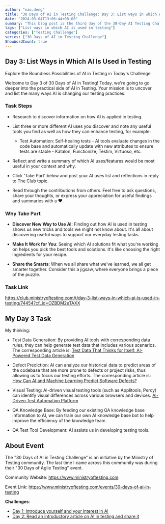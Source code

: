 ```yaml
---
author: "nao.deng"
title: "30 Days of AI in Testing Challenge: Day 3: List ways in which AI is used in testing"
date: "2024-03-04T13:06:44+08:00"
summary: "This blog post is the third day of the 30-Day AI Testing Challenge and focuses on the many ways AI can be used in testing. The post may include an introduction to the various uses of AI in testing, such as automated testing, defect analysis, performance test optimization, and more. Readers will learn how AI can improve the testing process and increase testing efficiency, as well as the potential benefits of applying AI in testing. This series promises to provide a platform for testing professionals to comprehensively understand and discuss the use of AI in testing."
tags: ["List ways in which AI is used in testing"]
categories: ["Testing Challenge"]
series: ["30 Days of AI in Testing Challenge"]
ShowWordCount: true
---
```


## Day 3: List Ways in Which AI Is Used in Testing

Explore the Boundless Possibilities of AI in Testing in Today's Challenge

Welcome to Day 3 of 30 Days of AI in Testing! Today, we're going to go deeper into the practical side of AI in Testing. Your mission is to uncover and list the many ways AI is changing our testing practices.

### Task Steps

- Research to discover information on how AI is applied in testing.

- List three or more different AI uses you discover and note any useful tools you find as well as how they can enhance testing, for example:
   - Test Automation: 
Self-healing tests - AI tools evaluate changes in the code base and automatically update with new attributes to ensure tests are stable - Katalon, Functionize, Testim, Virtuoso, etc.

- Reflect and write a summary of which AI uses/features would be most useful in your context and why.

- Click 'Take Part' below and post your AI uses list and reflections in reply to The Club topic.
- Read through the contributions from others. Feel free to ask questions, share your thoughts, or express your appreciation for useful findings and summaries with a ❤️.

### Why Take Part

- **Discover New Way to Use AI**: Finding out how AI is used in testing shows us new tricks and tools we might not know about. It's all about discovering useful ways to support our everyday testing tasks.

- **Make It Work for You**: Seeing which AI solutions fit what you're working on helps you pick the best tools and solutions. It's like choosing the right ingredients for your recipe.

- **Share the Smarts**: When we all share what we've learned, we all get smarter together. Consider this a jigsaw, where everyone brings a piece of the puzzle.

### Task Link

<https://club.ministryoftesting.com/t/day-3-list-ways-in-which-ai-is-used-in-testing/74454?cf_id=OZBDM2eTAXX>

## My Day 3 Task

My thinking:

- Test Data Generation: By providing AI tools with corresponding data rules, they can help generate test data that includes various scenarios. The corresponding article is: [Test Data That Thinks for Itself: AI-Powered Test Data Generation](https://hackernoon.com/test-data-that-thinks-for-itself-ai-powered-test-data-generation)

- Defect Prediction: AI can analyze our historical data to predict areas of the codebase that are more prone to defects or project risks, thus allowing us to focus our testing efforts. The corresponding article is: [How Can AI and Machine Learning Predict Software Defects?](https://www.linkedin.com/advice/3/how-can-ai-machine-learning-predict-software-defects-xb9sc)

- Visual Testing: AI-driven visual testing tools (such as Applitools, Percy) can identify visual differences across various browsers and devices. [AI-Driven Test Automation Platform](https://applitools.com/contact/demo-request-next/)

- QA Knowledge Base: By feeding our existing QA knowledge base information to AI, we can train our own AI knowledge base bot to help improve the efficiency of the knowledge team.

- QA Test Tool Development: AI assists us in developing testing tools.

## About Event

The "30 Days of AI in Testing Challenge" is an initiative by the Ministry of Testing community. The last time I came across this community was during their "30 Days of Agile Testing" event.

Community Website: <https://www.ministryoftesting.com>

Event Link: <https://www.ministryoftesting.com/events/30-days-of-ai-in-testing>

**Challenges**:

- [Day 1: Introduce yourself and your interest in AI](https://naodeng.com.cn/posts/event/30-days-of-ai-in-testing-day-1-introduce-yourself-and-your-interest-in-ai/)
- [Day 2: Read an introductory article on AI in testing and share it](https://naodeng.com.cn/posts/event/30-days-of-ai-in-testing-day-2-read-an-introductory-article-on-ai-in-testing-and-share-it/)
